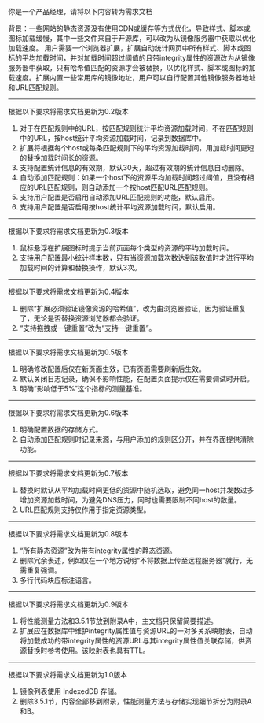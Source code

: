 你是一个产品经理，请将以下内容转为需求文档

背景：一些网站的静态资源没有使用CDN或缓存等方式优化，导致样式、脚本或图标加载缓慢，其中一些文件来自于开源库，可以改为从镜像服务器中获取以优化加载速度。
用户需要一个浏览器扩展，扩展自动统计网页中所有样式、脚本或图标的平均加载时间，并对加载时间超过阈值的且带integrity属性的资源改为从镜像服务器中获取，只有哈希值匹配的资源才会被替换，以优化样式、脚本或图标的加载速度。扩展内置一些常用库的镜像地址，用户可以自行配置其他镜像服务器地址和URL匹配规则。

---
根据以下要求将需求文档更新为0.2版本
1. 对于在匹配规则中的URL，按匹配规则统计平均资源加载时间，不在匹配规则中的URL，按host统计平均资源加载时间，记录到数据库中。
2. 扩展将根据每个host或每条匹配规则下的平均资源加载时间，用加载时间更短的替换加载时间长的资源。
3. 支持配置统计信息的有效期，默认30天，超过有效期的统计信息自动删除。
4. 自动添加匹配规则：如果一个host下的资源平均加载时间超过阈值，且没有相应的URL匹配规则，则自动添加一个按host匹配URL匹配规则。
5. 支持用户配置是否启用自动添加URL匹配规则的功能，默认启用。
6. 支持用户配置是否启用按host统计平均资源加载时间，默认启用。

---
根据以下要求将需求文档更新为0.3版本
1. 鼠标悬浮在扩展图标时提示当前页面每个类型的资源的平均加载时间。
2. 支持用户配置最小统计样本数，只有当资源加载次数达到该数值时才进行平均加载时间的计算和替换操作，默认3次。

---
根据以下要求将需求文档更新为0.4版本
1. 删除“扩展必须验证镜像资源的哈希值”，改为由浏览器验证，因为验证重复了，无论是否替换资源浏览器都会验证。
2. “支持拖拽或一键重置”改为“支持一键重置”。

---
根据以下要求将需求文档更新为0.5版本
1. 明确修改配置后仅在新页面生效，已有页面需要刷新后生效。
2. 默认关闭日志记录，确保不影响性能，在配置页面提示仅在需要调试时开启。
3. 明确“影响低于5%”这个指标的测量基准。

---
根据以下要求将需求文档更新为0.6版本
1. 明确配置数据的存储方式。
2. 自动添加匹配规则时记录来源，与用户添加的规则区分开，并在界面提供清除功能。

---
根据以下要求将需求文档更新为0.7版本
1. 替换时默认从平均加载时间更低的资源中随机选取，避免同一host并发数过多增加资源加载时间，为避免DNS压力，同时也需要限制不同host的数量。
2. URL匹配规则支持仅作用于指定资源类型。

---
根据以下要求将需求文档更新为0.8版本
1. “所有静态资源”改为带有integrity属性的静态资源。
2. 删除冗余表述，例如仅在一个地方说明“不将数据上传至远程服务器”就行，无需重复强调。
3. 多行代码块应标注语言。

---
根据以下要求将需求文档更新为0.9版本
1. 将性能测量方法和3.5.1节放到附录A中，主文档只保留简要描述。
2. 扩展应在数据库中维护integrity属性值与资源URL的一对多关系映射表，自动将加载成功的带integrity属性的资源URL与其integrity属性值关联存储，供资源替换时参考使用。该映射表也具有TTL。

---
根据以下要求将需求文档更新为1.0版本
1. 镜像列表使用 IndexedDB 存储。
2. 删除3.5.1节，内容全部移到附录，性能测量方法与存储实现细节拆分为附录A和B。